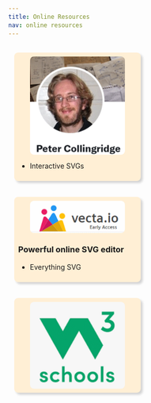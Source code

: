```yaml
---
title: Online Resources
nav: online resources
---
```


<style>
.sticker {
    max-width: 240px;
    display: inline-block;
    background-color: papayawhip;
    border-radius: 8px;
    box-shadow: 4px 4px 4px lightgrey;
    padding: 8px;
    margin: 16px 12px;
    vertical-align: middle;
}
.sticker a {
    text-decoration-line: none;
}
.sticker img {
    -max-width: 160px;
    display: block;
    width: 80%;
    margin: auto;
    padding: auto;
    align: center;
    border-radius: 8px;
}
</style>

<div class='sticker'>
<img src='peter-collingridge.png'/>

* [Interactive SVGs](https://www.petercollingridge.co.uk/tutorials/svg/interactive/)
</div>

<div class='sticker'>
<a href='https://vecta.io'><img src='vecta.io.png'></a>

### Powerful online SVG editor

* [Everything SVG](https://vecta.io/blog/tags/everything-svg)

</div>

<div class='sticker'>
<a href='https://www.w3schools.com/graphics/svg_intro.asp'><img src='w3schools.png'></a>


</div>
